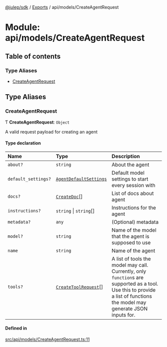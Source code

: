 [@julep/sdk](../README.md) / [Exports](../modules.md) / api/models/CreateAgentRequest

# Module: api/models/CreateAgentRequest

## Table of contents

### Type Aliases

- [CreateAgentRequest](api_models_CreateAgentRequest.md#createagentrequest)

## Type Aliases

### CreateAgentRequest

Ƭ **CreateAgentRequest**: `Object`

A valid request payload for creating an agent

#### Type declaration

| Name | Type | Description |
| :------ | :------ | :------ |
| `about?` | `string` | About the agent |
| `default_settings?` | [`AgentDefaultSettings`](api_models_AgentDefaultSettings.md#agentdefaultsettings) | Default model settings to start every session with |
| `docs?` | [`CreateDoc`](api_models_CreateDoc.md#createdoc)[] | List of docs about agent |
| `instructions?` | `string` \| `string`[] | Instructions for the agent |
| `metadata?` | `any` | (Optional) metadata |
| `model?` | `string` | Name of the model that the agent is supposed to use |
| `name` | `string` | Name of the agent |
| `tools?` | [`CreateToolRequest`](api_models_CreateToolRequest.md#createtoolrequest)[] | A list of tools the model may call. Currently, only `function`s are supported as a tool. Use this to provide a list of functions the model may generate JSON inputs for. |

#### Defined in

[src/api/models/CreateAgentRequest.ts:11](https://github.com/julep-ai/julep/blob/035e7f91b35da5c19151875490e535b6923a07fe/sdks/ts/src/api/models/CreateAgentRequest.ts#L11)
